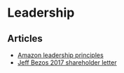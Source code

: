 # Leadership

## Articles

- [Amazon leadership principles](https://www.amazon.jobs/en/principles)
- [Jeff Bezos 2017 shareholder letter](https://www.sec.gov/Archives/edgar/data/1018724/000119312517120198/d373368dex991.htm)
